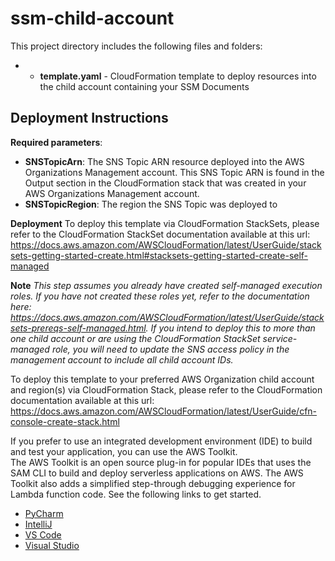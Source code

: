 # ssm-child-account

This project directory includes the following files and folders:

- * **template.yaml** - CloudFormation template to deploy resources into the child account containing your SSM Documents

## Deployment Instructions

**Required parameters**:

* **SNSTopicArn**: The SNS Topic ARN resource deployed into the AWS Organizations Management account.  This SNS Topic ARN is found in the Output section in the CloudFormation stack that was created in your AWS Organizations Management account.
* **SNSTopicRegion**: The region the SNS Topic was deployed to

**Deployment**
To deploy this template via CloudFormation StackSets, please refer to the CloudFormation StackSet documentation available at this url: https://docs.aws.amazon.com/AWSCloudFormation/latest/UserGuide/stacksets-getting-started-create.html#stacksets-getting-started-create-self-managed

**Note** *This step assumes you already have created self-managed execution roles.  If you have not created these roles yet, refer to the documentation here: https://docs.aws.amazon.com/AWSCloudFormation/latest/UserGuide/stacksets-prereqs-self-managed.html.  If you intend to deploy this to more than one child account or are using the CloudFormation StackSet service-managed role, you will need to update the SNS access policy in the management account to include all child account IDs.*

To deploy this template to your preferred AWS Organization child account and region(s) via CloudFormation Stack, please refer to the CloudFormation documentation available at this url: https://docs.aws.amazon.com/AWSCloudFormation/latest/UserGuide/cfn-console-create-stack.html

If you prefer to use an integrated development environment (IDE) to build and test your application, you can use the AWS Toolkit.  
The AWS Toolkit is an open source plug-in for popular IDEs that uses the SAM CLI to build and deploy serverless applications on AWS. The AWS Toolkit also adds a simplified step-through debugging experience for Lambda function code. See the following links to get started.

* [PyCharm](https://docs.aws.amazon.com/toolkit-for-jetbrains/latest/userguide/welcome.html)
* [IntelliJ](https://docs.aws.amazon.com/toolkit-for-jetbrains/latest/userguide/welcome.html)
* [VS Code](https://docs.aws.amazon.com/toolkit-for-vscode/latest/userguide/welcome.html)
* [Visual Studio](https://docs.aws.amazon.com/toolkit-for-visual-studio/latest/user-guide/welcome.html)

